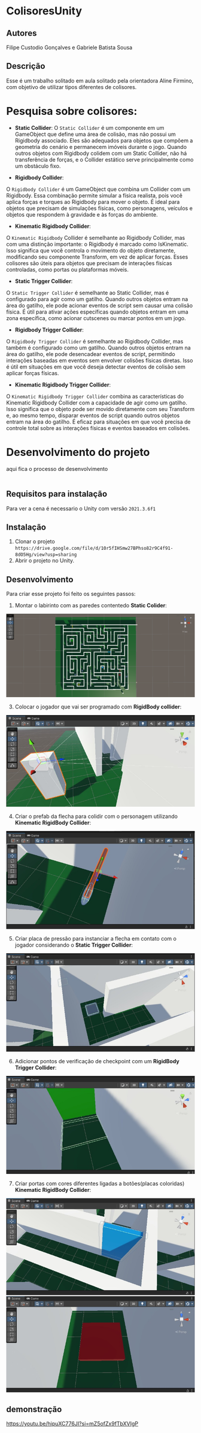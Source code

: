# ColisoresUnity
## Autores
Filipe Custodio Gonçalves e Gabriele Batista Sousa

## Descrição
Esse é um trabalho solitado em aula solitado pela orientadora Aline Firmino, com objetivo de utilizar tipos diferentes de colisores.

# Pesquisa sobre colisores:

* __Static Collider__:
O `Static Collider` é um componente em um GameObject que define uma área de colisão, mas não possui um Rigidbody associado. Eles são adequados para objetos que compõem a geometria do cenário e permanecem imóveis durante o jogo. Quando outros objetos com Rigidbody colidem com um Static Collider, não há transferência de forças, e o Collider estático serve principalmente como um obstáculo fixo.

* __Rigidbody Collider__:

O `Rigidbody Collider` é um GameObject que combina um Collider com um Rigidbody. Essa combinação permite simular a física realista, pois você aplica forças e torques ao Rigidbody para mover o objeto. É ideal para objetos que precisam de simulações físicas, como personagens, veículos e objetos que respondem à gravidade e às forças do ambiente.

* __Kinematic Rigidbody Collider__:

O `Kinematic Rigidbody` Collider é semelhante ao Rigidbody Collider, mas com uma distinção importante: o Rigidbody é marcado como IsKinematic. Isso significa que você controla o movimento do objeto diretamente, modificando seu componente Transform, em vez de aplicar forças. Esses colisores são úteis para objetos que precisam de interações físicas controladas, como portas ou plataformas móveis.

* __Static Trigger Collider__:

O `Static Trigger Collider` é semelhante ao Static Collider, mas é configurado para agir como um gatilho. Quando outros objetos entram na área do gatilho, ele pode acionar eventos de script sem causar uma colisão física. É útil para ativar ações específicas quando objetos entram em uma zona específica, como acionar cutscenes ou marcar pontos em um jogo.

* __Rigidbody Trigger Collider__:

O `Rigidbody Trigger Collider` é semelhante ao Rigidbody Collider, mas também é configurado como um gatilho. Quando outros objetos entram na área do gatilho, ele pode desencadear eventos de script, permitindo interações baseadas em eventos sem envolver colisões físicas diretas. Isso é útil em situações em que você deseja detectar eventos de colisão sem aplicar forças físicas.

* __Kinematic Rigidbody Trigger Collider__:

O `Kinematic Rigidbody Trigger Collider` combina as características do Kinematic Rigidbody Collider com a capacidade de agir como um gatilho. Isso significa que o objeto pode ser movido diretamente com seu Transform e, ao mesmo tempo, disparar eventos de script quando outros objetos entram na área do gatilho. É eficaz para situações em que você precisa de controle total sobre as interações físicas e eventos baseados em colisões.

# Desenvolvimento do projeto
aqui fica o processo de desenvolvimento
<br>
<br>

## Requisitos para instalação
Para ver a cena é necessario o Unity com versão `2021.3.6f1`

## Instalação
1. Clonar o projeto `https://drive.google.com/file/d/10r5fIHSmw27BPhso82r9C4f91-8dO5Hg/view?usp=sharing`
2. Abrir o projeto no Unity.

## Desenvolvimento 
Para criar esse projeto foi feito os seguintes passos:
1. Montar o labirinto com as paredes contentedo __Static Colider__:
 <img src="img/7.png"/>

3. Colocar o jogador que vai ser programado com __RigidBody collider__:
 <img src="img/1.png"/>

4. Criar o prefab da flecha para colidir com o personagem utilizando __Kinematic RigidBody Collider__:
 <img src="img/2.png"/>

5. Criar placa de pressão para instanciar a flecha em contato com o jogador considerando o __Static Trigger Collider__:
 <img src="img/4.png"/>

6. Adicionar pontos de verificação de checkpoint com um __RigidBody Trigger Collider__:
  <img src="img/5.png"/>

7. Criar portas com cores diferentes ligadas a botões(placas coloridas) __Kinematic RigidBody Collider__:
  <img src="img/6.png"/>
 <img src="img/3.png"/>

## demonstração 

https://youtu.be/hipuXC776JI?si=mZ5ofZx9fTbXVIgP